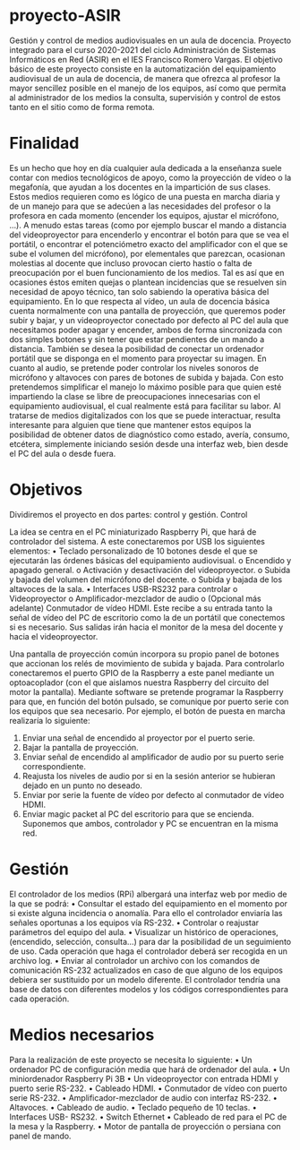 # proyecto-ASIR
Gestión y control de medios audiovisuales en un aula de docencia. Proyecto integrado para el curso 2020-2021 del ciclo Administración de Sistemas Informáticos en Red (ASIR) en el IES Francisco Romero Vargas. El objetivo básico de este proyecto consiste en la automatización del equipamiento audiovisual de un aula de docencia, de manera que ofrezca al profesor la mayor sencillez posible en el manejo de los equipos, así como que permita al administrador de los medios la consulta, supervisión y control de estos tanto en el sitio como de forma remota.
# Finalidad

Es un hecho que hoy en día cualquier aula dedicada a la enseñanza suele contar con medios tecnológicos de apoyo, como la proyección de vídeo o la megafonía, que ayudan a los docentes en la impartición de sus clases. Estos medios requieren como es lógico de una puesta en marcha diaria y de un manejo para que se adecúen a las necesidades del profesor o la profesora en cada momento (encender los equipos, ajustar el micrófono, …). 
A menudo estas tareas (como por ejemplo buscar el mando a distancia del videoproyector para encenderlo y encontrar el botón para que se vea el portátil, o encontrar el potenciómetro exacto del amplificador con el que se sube el volumen del micrófono), por elementales que parezcan, ocasionan molestias al docente que incluso provocan cierto hastío o falta de preocupación por el buen funcionamiento de los medios. Tal es así que en ocasiones éstos emiten quejas o plantean incidencias que se resuelven sin necesidad de apoyo técnico, tan solo sabiendo la operativa básica del equipamiento.
En lo que respecta al vídeo, un aula de docencia básica cuenta normalmente con una pantalla de proyección, que queremos poder subir y bajar, y un videoproyector conectado por defecto al PC del aula que necesitamos poder apagar y encender, ambos de forma sincronizada con dos simples botones y sin tener que estar pendientes de un mando a distancia. También se desea la posibilidad de conectar un ordenador portátil que se disponga en el momento para proyectar su imagen. En cuanto al audio, se pretende poder controlar los niveles sonoros de micrófono y altavoces con pares de botones de subida y bajada. Con esto pretendemos simplificar el manejo lo máximo posible para que quien esté impartiendo la clase se libre de preocupaciones innecesarias con el equipamiento audiovisual, el cual realmente está para facilitar su labor. 
Al tratarse de medios digitalizados con los que se puede interactuar, resulta interesante para alguien que tiene que mantener estos equipos la posibilidad de obtener datos de diagnóstico como estado, avería, consumo, etcétera, simplemente iniciando sesión desde una interfaz web, bien desde el PC del aula o desde fuera.

# Objetivos

Dividiremos el proyecto en dos partes: control y gestión.
Control

La idea se centra en el PC miniaturizado Raspberry Pi, que hará de controlador del sistema. A este conectaremos por USB los siguientes elementos:
  •	Teclado personalizado de 10 botones desde el que se ejecutarán las órdenes básicas del equipamiento audiovisual.
    o	Encendido y apagado general.
    o	Activación y desactivación del videoproyector.
    o	Subida y bajada del volumen del micrófono del docente.
    o	Subida y bajada de los altavoces de la sala.
  •	Interfaces USB-RS232 para controlar
    o	Videoproyector
    o	Amplificador-mezclador de audio
    o	(Opcional más adelante) Conmutador de vídeo HDMI. Este recibe a su entrada tanto la señal de vídeo del PC de escritorio como la de un portátil que conectemos si es necesario. Sus salidas irán hacia el monitor de la mesa del docente y hacia el videoproyector.

Una pantalla de proyección común incorpora su propio panel de botones que accionan los relés de movimiento de subida y bajada. Para controlarlo conectaremos el puerto GPIO de la Raspberry a este panel mediante un optoacoplador (con el que aislamos nuestra Raspberry del circuito del motor la pantalla).
Mediante software se pretende programar la Raspberry para que, en función del botón pulsado, se comunique por puerto serie con los equipos que sea necesario. Por ejemplo, el botón de puesta en marcha realizaría lo siguiente:
  1.	Enviar una señal de encendido al proyector por el puerto serie.
  2.	Bajar la pantalla de proyección.
  3.	Enviar señal de encendido al amplificador de audio por su puerto serie correspondiente.
  4.	Reajusta los niveles de audio por si en la sesión anterior se hubieran dejado en un punto no deseado.
  5.	Enviar por serie la fuente de vídeo por defecto al conmutador de vídeo HDMI.
  6.	Enviar magic packet al PC del escritorio para que se encienda. Suponemos que ambos, controlador y PC se encuentran en la misma red.

# Gestión

El controlador de los medios (RPi) albergará una interfaz web por medio de la que se podrá:
  •	Consultar el estado del equipamiento en el momento por si existe alguna incidencia o anomalía. Para ello el controlador enviaría las señales oportunas a los equipos vía RS-232.
  •	Controlar o reajustar parámetros del equipo del aula.
  •	Visualizar un histórico de operaciones, (encendido, selección, consulta…) para dar la posibilidad de un seguimiento de uso. Cada operación que haga el controlador deberá ser recogida en un archivo log.
  •	Enviar al controlador un archivo con los comandos de comunicación RS-232 actualizados en caso de que alguno de los equipos debiera ser sustituido por un modelo diferente. El controlador tendría una base de datos con diferentes modelos y los códigos correspondientes para cada operación.


# Medios necesarios

Para la realización de este proyecto se necesita lo siguiente:
  •	Un ordenador PC de configuración media que hará de ordenador del aula.
  •	Un miniordenador Raspberry Pi 3B
  •	Un videoproyector con entrada HDMI y puerto serie RS-232.
  •	Cableado HDMI.
  •	Conmutador de vídeo con puerto serie RS-232.
  •	Amplificador-mezclador de audio con interfaz RS-232.
  •	Altavoces.
  •	Cableado de audio.
  •	Teclado pequeño de 10 teclas.
  •	Interfaces USB- RS232.
  •	Switch Ethernet
  •	Cableado de red para el PC de la mesa y la Raspberry.
  •	Motor de pantalla de proyección o persiana con panel de mando.

    
    
    
    
